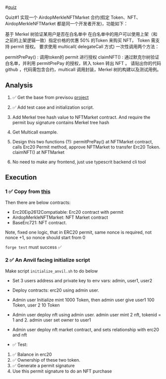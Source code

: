 #[quiz](https://decert.me/challenge/faa435a5-f462-4f92-a209-3a7e8fdc4d81)

Quiz#1
实现一个 AirdopMerkleNFTMarket 合约(假定 Token、NFT、AirdopMerkleNFTMarket 都是同一个开发者开发)，功能如下：

基于 Merkel 树验证某用户是否在白名单中
在白名单中的用户可以使用上架（和之前的上架逻辑一致）指定价格的优惠 50% 的Token 来购买 NFT， Token 需支持 permit 授权。
要求使用 multicall( delegateCall 方式) 一次性调用两个方法：

permitPrePay() : 调用token的 permit 进行授权
claimNFT() : 通过默克尔树验证白名单，并利用 permitPrePay 的授权，转入 token 转出 NFT 。
请贴出你的代码 github ，代码需包含合约，multicall 调用封装，Merkel 树的构建以及测试用例。

## Analysis

1. ✅ Get the base from previsou [project](https://decert.me/quests/fc66ef6c-35db-4ee7-b11d-c3b2d3fa356a)

2. ✅ Add test case and initialization script.

3. Add Merkel tree hash value to NFTMarket contract. And require the permit buy signature contains Merkel tree hash

4. Get Multicall example.

5. Design this two functions (?):
permitPrePay() at NFTMarket contract, calls Erc20 Permit method, approve NFTMarket to transfer Erc20 Token.
claimNFT() at NFTMarket

6. No need to make any frontend, just use typescrit backend cli tool

## Execution

### 1 ✅ Copy from [this](https://github.com/zhaidewei/upchain_2025_s3/tree/main/dapp_quiz/fc66ef6c/on_chain)

Then there are below contracts:

* Erc20Eip2612Compatiable: Erc20 contract with permit
* AirdopMerkleNFTMarket: NFT Market contract
* BaseErc721: NFT contract.

Note, fixed one logic, that in ERC20 permit, same nonce is required, not nonce +1, so nonce should start from 0

`forge test` must success ✅

### 2 ✅ An Anvil facing initialize script

Make script `initialize_anvil.sh` to do below

* Set 3 users address and private key to env vars: admin, user1, user2
* Deploy contracts: erc20 using admin user.
* Admin user Initialize mint 1000 Token, then admin user give user1 100 Token, user 2 10 Token

* Admin user deploy nft using admin user.
admin user mint 2 nft, tokenid = 1 and 2.
admin user set owner to user1

* Admin user deploy nft market contract, and sets relationship with erc20 and nft

*  ✅ Test:
1. ✅ Balance in erc20
2. ✅ Ownership of these two token.
3. ✅ Generate a permit signature
4. Use this permit signature to do an NFT purchase
